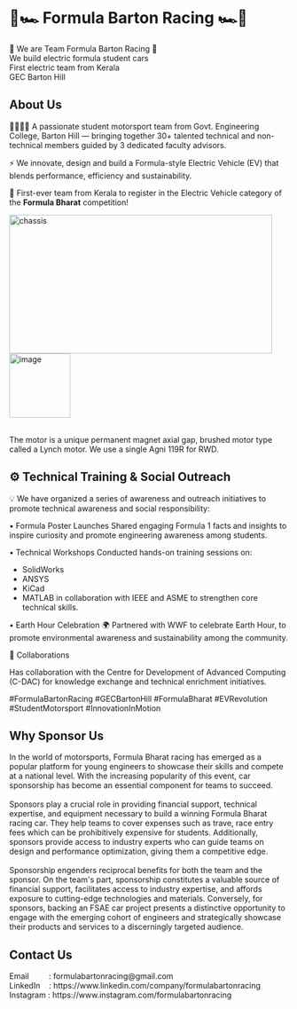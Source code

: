 <h1> 🏁🏎️ Formula Barton Racing 🏎️🏁 </h1>
                                 
🏁 We are Team Formula Barton Racing 🏁<br>
We build electric formula student cars<br>
First electric team from Kerala<br>
GEC Barton Hill

<h2> About Us </h2>

👨‍🔧👩‍🔧 A passionate student motorsport team from Govt. Engineering College, Barton Hill — bringing together 30+ talented technical and non-technical members guided by 3 dedicated faculty advisors.

⚡ We innovate, design and build a Formula-style Electric Vehicle (EV) that blends performance, efficiency and sustainability.

🌟 First-ever team from Kerala to register in the Electric Vehicle category of the **Formula Bharat** competition!


<img width="474" height="250" alt="chassis" src="https://github.com/user-attachments/assets/ddf465ee-d2ce-4cc4-bc06-3f0077772bc4" /><br>
<img width="110" height="116" alt="image" src="https://github.com/user-attachments/assets/44aebebe-6343-44eb-bc6c-436078ff359e" />

<br>The motor is a unique permanent magnet axial gap, brushed motor type called a Lynch motor. We use a single Agni 119R for RWD.

<h2> ⚙️ Technical Training & Social Outreach </h2>

💡 We have organized a series of awareness and outreach initiatives to promote technical awareness and social responsibility:

• Formula Poster Launches
Shared engaging Formula 1 facts and insights to inspire curiosity and promote engineering awareness among students.

• Technical Workshops
Conducted hands-on training sessions on:

* SolidWorks
* ANSYS
* KiCad
* MATLAB
  in collaboration with IEEE and ASME to strengthen core technical skills.

• Earth Hour Celebration 🌍
Partnered with WWF to celebrate Earth Hour, to promote environmental awareness and sustainability among the community.

🤝 Collaborations

Has collaboration with the Centre for Development of Advanced Computing (C-DAC) for knowledge exchange and technical enrichment initiatives.

#FormulaBartonRacing #GECBartonHill #FormulaBharat #EVRevolution #StudentMotorsport #InnovationInMotion

<h2> Why Sponsor Us </h2>
In the world of motorsports, Formula Bharat racing has emerged as a popular platform for young engineers to showcase their skills and compete at a national level. With the increasing popularity of this event, car sponsorship has become an essential component for teams to succeed.<br><br>
Sponsors play a crucial role in providing financial support, technical expertise, and equipment necessary to build a winning Formula Bharat racing car. They help teams to cover expenses such as trave, race entry fees which can be prohibitively expensive for students. Additionally, sponsors provide access to industry experts who can guide teams on design and performance optimization, giving them a competitive edge.<br><br> Sponsorship engenders reciprocal benefits for both the team and the sponsor. On the team's part, sponsorship constitutes a valuable source of financial support, facilitates access to industry expertise, and affords exposure to cutting-edge technologies and materials. Conversely, for sponsors, backing an FSAE car project presents a distinctive opportunity to engage with the emerging cohort of engineers and strategically showcase their products and services to a discerningly targeted audience.<br>
<h2> Contact Us </h2>
Email&emsp;&emsp;&nbsp;&nbsp;: formulabartonracing@gmail.com <br>
LinkedIn&nbsp;&nbsp;&nbsp;&nbsp;: https://www.linkedin.com/company/formulabartonracing <br>
Instagram&nbsp;: https://www.instagram.com/formulabartonracing
